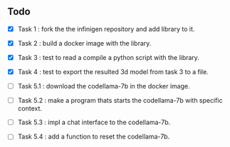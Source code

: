 ## Todo 

- [x] Task 1 : fork the the infinigen repository and add library to it.
- [x] Task 2 : build a docker image with the library.
- [x] Task 3 : test to read a compile a python script with the library.
- [x] Task 4 : test to export the resulted 3d model from task 3 to a file.
- [ ] Task 5.1 : download the codellama-7b in the docker image. 
- [ ] Task 5.2 : make a program thats starts the codellama-7b with specific context. 
- [ ] Task 5.3 : impl a chat interface to the codellama-7b.
- [ ] Task 5.4 : add a function to reset the codellama-7b.

